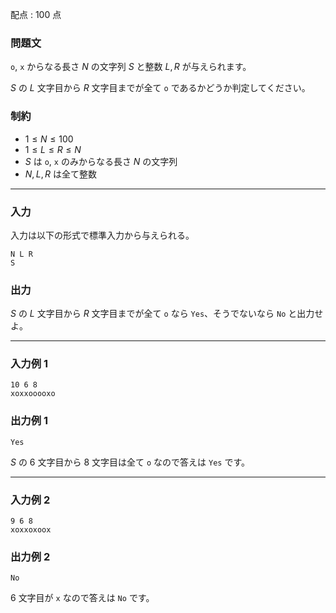 配点 : $100$ 点

### 問題文

`o`, `x` からなる長さ $N$ の文字列 $S$ と整数 $L,R$ が与えられます。

$S$ の $L$ 文字目から $R$ 文字目までが全て `o` であるかどうか判定してください。

### 制約

  * $1\leq N \leq 100$
  * $1\leq L \leq R \leq N$
  * $S$ は `o`, `x` のみからなる長さ $N$ の文字列
  * $N,L,R$ は全て整数



* * *

### 入力

入力は以下の形式で標準入力から与えられる。
    
    
    N L R
    S

### 出力

$S$ の $L$ 文字目から $R$ 文字目までが全て `o` なら `Yes`、そうでないなら `No` と出力せよ。

* * *

### 入力例 1
    
    
    10 6 8
    xoxxooooxo

### 出力例 1
    
    
    Yes

$S$ の $6$ 文字目から $8$ 文字目は全て `o` なので答えは `Yes` です。

* * *

### 入力例 2
    
    
    9 6 8
    xoxxoxoox

### 出力例 2
    
    
    No

$6$ 文字目が `x` なので答えは `No` です。
